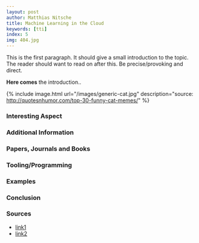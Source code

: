 ```yaml
---
layout: post
author: Matthias Nitsche
title: Machine Learning in the Cloud
keywords: [tti]
index: 5
img: 404.jpg
---
```


This is the first paragraph. It should give a small introduction to the topic. The reader should want to read on after this. Be precise/provoking and direct.

<b>Here comes</b> the introduction..

{% include image.html url="/images/generic-cat.jpg" description="source: http://quotesnhumor.com/top-30-funny-cat-memes/" %}

### Interesting Aspect

### Additional Information

### Papers, Journals and Books

### Tooling/Programming

### Examples

### Conclusion

### Sources

- [link1](https://google.com)
- [link2](https://google.com)
